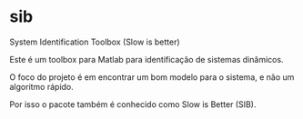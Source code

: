 sib
===

System Identification Toolbox (Slow is better)

Este é um toolbox para Matlab para identificação de sistemas dinâmicos.

O foco do projeto é em encontrar um bom modelo para o sistema, e não um algoritmo rápido.

Por isso o pacote também é conhecido como Slow is Better (SIB).